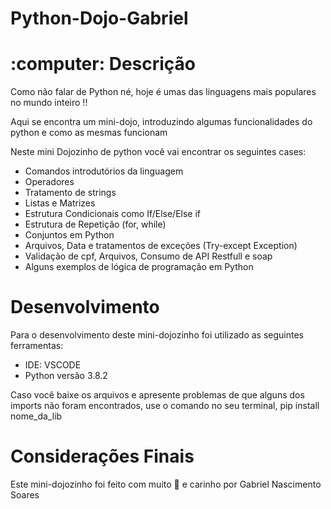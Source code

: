 # Python-Dojo-Gabriel

<h1> :computer: Descrição </h1>

<p> Como não falar de Python né, hoje é umas das linguagens mais populares no mundo inteiro !!  </p>
<p> Aqui se encontra um mini-dojo, introduzindo algumas funcionalidades do python e como as mesmas funcionam </p>

<p> Neste mini Dojozinho de python você vai encontrar os seguintes cases: </p>

<ul>
  <li> Comandos introdutórios da linguagem </li>
  <li> Operadores </li>
  <li> Tratamento de strings </li>
  <li> Listas e Matrizes </li>
  <li> Estrutura Condicionais como If/Else/Else if </li>
  <li> Estrutura de Repetição (for, while) </li>
  <li> Conjuntos em Python </li>
  <li> Arquivos, Data e tratamentos de exceções (Try-except Exception) </li>
  <li> Validação de cpf, Arquivos, Consumo de API Restfull e soap </li>
  <li> Alguns exemplos de lógica de programação em Python </li>
  
</ul>

<h1> Desenvolvimento </h1>

<p> Para o desenvolvimento deste mini-dojozinho foi utilizado as seguintes ferramentas: </p>

<ul>
   <li> IDE: VSCODE  </li>
   <li> Python versão 3.8.2 </li>
</ul>

Caso você baixe os arquivos e apresente problemas de que alguns dos imports não foram encontrados, use o comando no seu terminal, pip install nome_da_lib


<h1> Considerações Finais </h1>

Este mini-dojozinho foi feito com muito :heartbeat: e carinho por Gabriel Nascimento Soares
